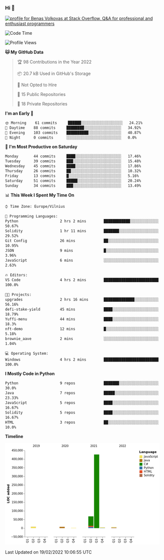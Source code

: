 ### Hi 👋
<a href="https://stackoverflow.com/users/14954249/benas-volkovas"><img src="https://stackoverflow.com/users/flair/14954249.png?theme=dark" width="208" height="58" alt="profile for Benas Volkovas at Stack Overflow, Q&amp;A for professional and enthusiast programmers" title="profile for Benas Volkovas at Stack Overflow, Q&amp;A for professional and enthusiast programmers"></a>

<!--START_SECTION:waka-->
![Code Time](http://img.shields.io/badge/Code%20Time-568%20hrs%2021%20mins-blue)

![Profile Views](http://img.shields.io/badge/Profile%20Views-0-blue)

**🐱 My GitHub Data** 

> 🏆 98 Contributions in the Year 2022
 > 
> 📦 20.7 kB Used in GitHub's Storage 
 > 
> 🚫 Not Opted to Hire
 > 
> 📜 15 Public Repositories 
 > 
> 🔑 18 Private Repositories  
 > 
**I'm an Early 🐤** 

```text
🌞 Morning    61 commits     ██████░░░░░░░░░░░░░░░░░░░   24.21% 
🌆 Daytime    88 commits     ████████░░░░░░░░░░░░░░░░░   34.92% 
🌃 Evening    103 commits    ██████████░░░░░░░░░░░░░░░   40.87% 
🌙 Night      0 commits      ░░░░░░░░░░░░░░░░░░░░░░░░░   0.0%

```
📅 **I'm Most Productive on Saturday** 

```text
Monday       44 commits     ████░░░░░░░░░░░░░░░░░░░░░   17.46% 
Tuesday      39 commits     ███░░░░░░░░░░░░░░░░░░░░░░   15.48% 
Wednesday    45 commits     ████░░░░░░░░░░░░░░░░░░░░░   17.86% 
Thursday     26 commits     ██░░░░░░░░░░░░░░░░░░░░░░░   10.32% 
Friday       13 commits     █░░░░░░░░░░░░░░░░░░░░░░░░   5.16% 
Saturday     51 commits     █████░░░░░░░░░░░░░░░░░░░░   20.24% 
Sunday       34 commits     ███░░░░░░░░░░░░░░░░░░░░░░   13.49%

```


📊 **This Week I Spent My Time On** 

```text
⌚︎ Time Zone: Europe/Vilnius

💬 Programming Languages: 
Python                   2 hrs 2 mins        ████████████░░░░░░░░░░░░░   50.67% 
Solidity                 1 hr 11 mins        ███████░░░░░░░░░░░░░░░░░░   29.52% 
Git Config               26 mins             ██░░░░░░░░░░░░░░░░░░░░░░░   10.95% 
JSON                     9 mins              █░░░░░░░░░░░░░░░░░░░░░░░░   3.96% 
JavaScript               6 mins              ░░░░░░░░░░░░░░░░░░░░░░░░░   2.63%

🔥 Editors: 
VS Code                  4 hrs 2 mins        █████████████████████████   100.0%

🐱‍💻 Projects: 
upgrades                 2 hrs 16 mins       ██████████████░░░░░░░░░░░   56.16% 
defi-stake-yield         45 mins             ████░░░░░░░░░░░░░░░░░░░░░   18.79% 
Yuffi-menu               44 mins             ████░░░░░░░░░░░░░░░░░░░░░   18.3% 
nft-demo                 12 mins             █░░░░░░░░░░░░░░░░░░░░░░░░   5.18% 
brownie_aave             2 mins              ░░░░░░░░░░░░░░░░░░░░░░░░░   1.04%

💻 Operating System: 
Windows                  4 hrs 2 mins        █████████████████████████   100.0%

```

**I Mostly Code in Python** 

```text
Python                   9 repos             ███████░░░░░░░░░░░░░░░░░░   30.0% 
Java                     7 repos             █████░░░░░░░░░░░░░░░░░░░░   23.33% 
JavaScript               5 repos             ████░░░░░░░░░░░░░░░░░░░░░   16.67% 
Solidity                 5 repos             ████░░░░░░░░░░░░░░░░░░░░░   16.67% 
HTML                     3 repos             ██░░░░░░░░░░░░░░░░░░░░░░░   10.0%

```


**Timeline**

![Chart not found](https://raw.githubusercontent.com/BenasVolkovas/BenasVolkovas/main/charts/bar_graph.png) 


 Last Updated on 19/02/2022 10:06:55 UTC
<!--END_SECTION:waka-->

